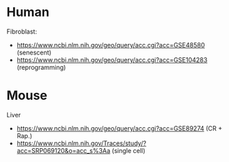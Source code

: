 # Human 
Fibroblast: 
* https://www.ncbi.nlm.nih.gov/geo/query/acc.cgi?acc=GSE48580 (senescent)
* https://www.ncbi.nlm.nih.gov/geo/query/acc.cgi?acc=GSE104283 (reprogramming)

# Mouse
Liver
* https://www.ncbi.nlm.nih.gov/geo/query/acc.cgi?acc=GSE89274 (CR + Rap.)
* https://www.ncbi.nlm.nih.gov/Traces/study/?acc=SRP069120&o=acc_s%3Aa (single cell)

